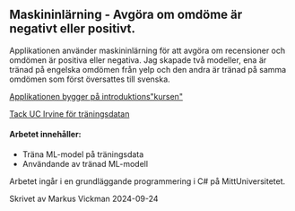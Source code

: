 ## Maskininlärning - Avgöra om omdöme är negativt eller positivt.

Applikationen använder maskininlärning för att avgöra om recensioner och omdömen är positiva eller negativa. Jag skapade två modeller, ena är tränad på engelska omdömen från yelp och den andra är tränad på samma omdömen som först översattes till svenska.

[Applikationen bygger på introduktions"kursen"](https://dotnet.microsoft.com/en-us/learn/ml-dotnet/get-started-tutorial/intro) 

[Tack UC Irvine för träningsdatan](https://archive.ics.uci.edu/dataset/331/sentiment+labelled+sentences)

#### Arbetet innehåller:
* Träna ML-model på träningsdata
* Användande av tränad ML-modell

Arbetet ingår i en grundläggande programmering i C# på MittUniversitetet.

Skrivet av Markus Vickman 2024-09-24
